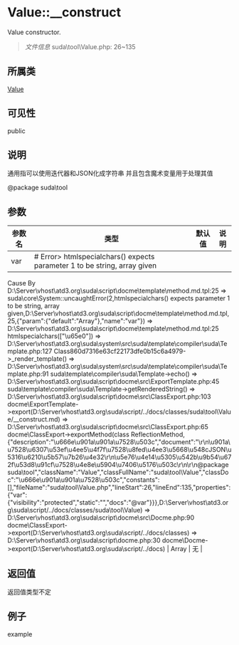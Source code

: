 # Value::__construct
Value constructor.
> *文件信息* suda\tool\Value.php: 26~135
## 所属类 

[Value](../Value.md)

## 可见性

  public  
## 说明


通用指可以使用迭代器和JSON化成字符串
并且包含魔术变量用于处理其值

@package suda\tool

## 参数

| 参数名 | 类型 | 默认值 | 说明 |
|--------|-----|-------|-------|
| var |  # Error> htmlspecialchars() expects parameter 1 to be string, array given
  Cause By D:\Server\vhost\atd3.org\suda\script\docme\template\method.md.tpl:25
    =>  suda\core\System::uncaughtError(2,htmlspecialchars() expects parameter 1 to be string, array given,D:\Server\vhost\atd3.org\suda\script\docme\template\method.md.tpl,25,{"param":{"default":"Array"},"name":"var"})
    => D:\Server\vhost\atd3.org\suda\script\docme\template\method.md.tpl:25 htmlspecialchars(["\u65e0"])
    => D:\Server\vhost\atd3.org\suda\system\src\suda\template\compiler\suda\Template.php:127 Class860d7316e63cf22173dfe0b15c6a4979->_render_template()
    => D:\Server\vhost\atd3.org\suda\system\src\suda\template\compiler\suda\Template.php:91 suda\template\compiler\suda\Template->echo()
    => D:\Server\vhost\atd3.org\suda\script\docme\src\ExportTemplate.php:45 suda\template\compiler\suda\Template->getRenderedString()
    => D:\Server\vhost\atd3.org\suda\script\docme\src\ClassExport.php:103 docme\ExportTemplate->export(D:\Server\vhost\atd3.org\suda\script/../docs/classes/suda\tool\Value/__construct.md)
    => D:\Server\vhost\atd3.org\suda\script\docme\src\ClassExport.php:65 docme\ClassExport->exportMethod(class ReflectionMethod,{"description":"\u666e\u901a\u901a\u7528\u503c","document":"\r\n\u901a\u7528\u6307\u53ef\u4ee5\u4f7f\u7528\u8fed\u4ee3\u5668\u548cJSON\u5316\u6210\u5b57\u7b26\u4e32\r\n\u5e76\u4e14\u5305\u542b\u9b54\u672f\u53d8\u91cf\u7528\u4e8e\u5904\u7406\u5176\u503c\r\n\r\n@package suda\\tool","className":"Value","classFullName":"suda\\tool\\Value","classDoc":"\u666e\u901a\u901a\u7528\u503c","constants":[],"fileName":"suda\\tool\\Value.php","lineStart":26,"lineEnd":135,"properties":{"var":{"visibility":"protected","static":"","docs":"@var"}}},D:\Server\vhost\atd3.org\suda\script/../docs/classes/suda\tool\Value)
    => D:\Server\vhost\atd3.org\suda\script\docme\src\Docme.php:90 docme\ClassExport->export(D:\Server\vhost\atd3.org\suda\script/../docs/classes)
    => D:\Server\vhost\atd3.org\suda\script\docme.php:30 docme\Docme->export(D:\Server\vhost\atd3.org\suda\script/../docs)
 | Array | 无 |

## 返回值
返回值类型不定

## 例子

example